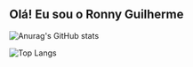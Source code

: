 ## Olá! Eu sou o Ronny Guilherme


![Anurag's GitHub stats](https://github-readme-stats.vercel.app/api?username=RickPistola&show_icons=true&theme=radical)

![Top Langs](https://github-readme-stats.vercel.app/api/top-langs/?username=RickPistola&layout=compact)
